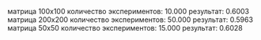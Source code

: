 матрица 100x100 количество экспериментов: 10.000 результат: 0.6003
матрица 200x200 количество экспериментов: 50.000 результат: 0.5963
матрица 50x50 количество экспериментов: 15.000 результат: 0.6028

